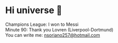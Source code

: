 # Hi universe 👋

Champions League: I won to Messi <br />
Minute 90: Thank you Lovren (Liverpool-Dortmund) <br />
You can write me: nsoriano257@hotmail.com

<!--
**XSaintX/XSaintX** is a ✨ _special_ ✨ repository because its `README.md` (this file) appears on your GitHub profile.

Here are some ideas to get you started:

- 🔭 I’m currently working on ...
- 🌱 I’m currently learning ...
- 👯 I’m looking to collaborate on ...
- 🤔 I’m looking for help with ...
- 💬 Ask me about ...
- 📫 How to reach me: ...
- 😄 Pronouns: ...
- ⚡ Fun fact: ...
-->
